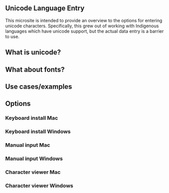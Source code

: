 ## Unicode Language Entry

This microsite is intended to provide an overview to the options for entering unicode characters. Specifically, this grew out of working with Indigenous languages which have unicode support, but the actual data entry is a barrier to use.

## What is unicode?


## What about fonts?


## Use cases/examples


## Options

### Keyboard install Mac

### Keyboard install Windows

### Manual input Mac

### Manual input Windows

### Character viewer Mac

### Character viewer Windows

